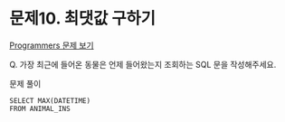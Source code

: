 # 문제10. 최댓값 구하기
[Programmers 문제 보기](https://school.programmers.co.kr/learn/courses/30/lessons/59415)

Q. 가장 최근에 들어온 동물은 언제 들어왔는지 조회하는 SQL 문을 작성해주세요.

문제 풀이
```mysql
SELECT MAX(DATETIME)
FROM ANIMAL_INS
```
